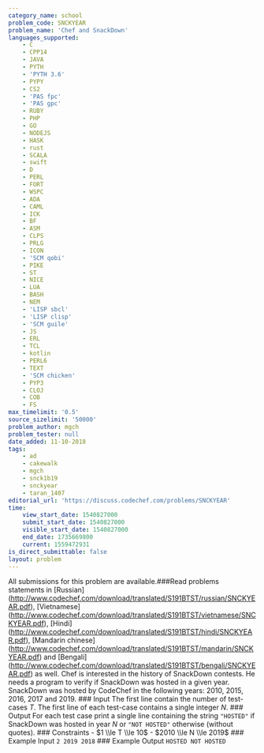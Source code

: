 ```yaml
---
category_name: school
problem_code: SNCKYEAR
problem_name: 'Chef and SnackDown'
languages_supported:
    - C
    - CPP14
    - JAVA
    - PYTH
    - 'PYTH 3.6'
    - PYPY
    - CS2
    - 'PAS fpc'
    - 'PAS gpc'
    - RUBY
    - PHP
    - GO
    - NODEJS
    - HASK
    - rust
    - SCALA
    - swift
    - D
    - PERL
    - FORT
    - WSPC
    - ADA
    - CAML
    - ICK
    - BF
    - ASM
    - CLPS
    - PRLG
    - ICON
    - 'SCM qobi'
    - PIKE
    - ST
    - NICE
    - LUA
    - BASH
    - NEM
    - 'LISP sbcl'
    - 'LISP clisp'
    - 'SCM guile'
    - JS
    - ERL
    - TCL
    - kotlin
    - PERL6
    - TEXT
    - 'SCM chicken'
    - PYP3
    - CLOJ
    - COB
    - FS
max_timelimit: '0.5'
source_sizelimit: '50000'
problem_author: mgch
problem_tester: null
date_added: 11-10-2018
tags:
    - ad
    - cakewalk
    - mgch
    - snck1b19
    - snckyear
    - taran_1407
editorial_url: 'https://discuss.codechef.com/problems/SNCKYEAR'
time:
    view_start_date: 1540827000
    submit_start_date: 1540827000
    visible_start_date: 1540827000
    end_date: 1735669800
    current: 1559472931
is_direct_submittable: false
layout: problem
---
```

All submissions for this problem are available.\###Read problems statements in \[Russian\](http://www.codechef.com/download/translated/S191BTST/russian/SNCKYEAR.pdf), \[Vietnamese\](http://www.codechef.com/download/translated/S191BTST/vietnamese/SNCKYEAR.pdf), \[Hindi\](http://www.codechef.com/download/translated/S191BTST/hindi/SNCKYEAR.pdf), \[Mandarin chinese\](http://www.codechef.com/download/translated/S191BTST/mandarin/SNCKYEAR.pdf) and \[Bengali\](http://www.codechef.com/download/translated/S191BTST/bengali/SNCKYEAR.pdf) as well. Chef is interested in the history of SnackDown contests. He needs a program to verify if SnackDown was hosted in a given year. SnackDown was hosted by CodeChef in the following years: 2010, 2015, 2016, 2017 and 2019. ### Input The first line contain the number of test-cases $T$. The first line of each test-case contains a single integer $N$. ### Output For each test case print a single line containing the string `"HOSTED"` if SnackDown was hosted in year $N$ or `"NOT HOSTED"` otherwise (without quotes). ### Constraints - $1 \\le T \\le 10$ - $2010 \\le N \\le 2019$ ### Example Input ``` 2 2019 2018 ``` ### Example Output ``` HOSTED NOT HOSTED ```
